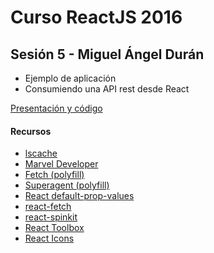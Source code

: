 # Curso ReactJS 2016

## Sesión 5 - Miguel Ángel Durán
- Ejemplo de aplicación
- Consumiendo una API rest desde React

[Presentación y código](https://github.com/miduga/aprende-react-js)

#### Recursos
- [lscache](https://github.com/pamelafox/lscache)
- [Marvel Developer](https://developer.marvel.com/)
- [Fetch (polyfill)](https://github.com/github/fetch)
- [Superagent (polyfill)](https://www.npmjs.com/package/superagent)
- [ React default-prop-values](https://facebook.github.io/react/docs/reusable-components.html#default-prop-values)
- [react-fetch](https://www.npmjs.com/package/react-fetch)
- [react-spinkit](https://github.com/KyleAMathews/react-spinkit)
- [React Toolbox](http://react-toolbox.com/)
- [React Icons](http://gorangajic.github.io/react-icons/)
